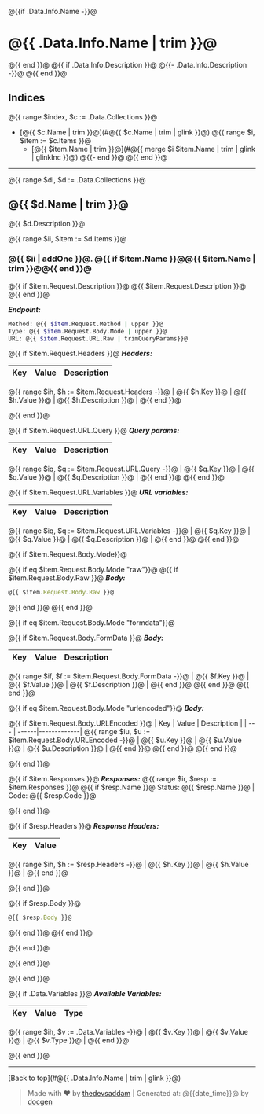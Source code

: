<!--- Collection name and description -->
@{{if .Data.Info.Name -}}@
# @{{ .Data.Info.Name | trim }}@
@{{ end }}@
@{{ if .Data.Info.Description }}@
@{{- .Data.Info.Description -}}@
@{{ end }}@

<!--- Request items indices -->
## Indices
@{{ range $index, $c := .Data.Collections }}@
* [@{{ $c.Name | trim }}@](#@{{ $c.Name | trim | glink }}@)
@{{ range $i, $item := $c.Items }}@
  * [@{{ $item.Name | trim }}@](#@{{ merge $i $item.Name | trim | glink | glinkInc }}@)
@{{- end }}@
@{{ end }}@

--------
<!--- Iterate main collection -->

@{{ range $di, $d := .Data.Collections }}@
## @{{ $d.Name | trim  }}@
@{{ $d.Description }}@

<!--- Iterate collection items -->

@{{ range $ii, $item := $d.Items }}@
### @{{ $ii | addOne }}@. @{{ if $item.Name }}@@{{ $item.Name | trim }}@@{{ end }}@

@{{ if $item.Request.Description }}@
@{{ $item.Request.Description }}@
@{{ end }}@

***Endpoint:***

```bash
Method: @{{ $item.Request.Method | upper }}@
Type: @{{ $item.Request.Body.Mode | upper }}@
URL: @{{ $item.Request.URL.Raw | trimQueryParams}}@
```

<!--- headers items -->
@{{ if $item.Request.Headers }}@
***Headers:***

<!--- Iterate headers items -->
| Key | Value | Description |
| --- | ------|-------------|
@{{ range $ih, $h := $item.Request.Headers -}}@
| @{{ $h.Key }}@ | @{{ $h.Value }}@ | @{{ $h.Description }}@ |
@{{ end }}@
<!--- End Iterate headers items -->

<!--- End  headers items -->
@{{ end }}@

<!--- Query param items -->
@{{ if $item.Request.URL.Query }}@
***Query params:***

<!--- Query param items -->
| Key | Value | Description |
| --- | ------|-------------|
@{{ range $iq, $q := $item.Request.URL.Query -}}@
| @{{ $q.Key }}@ | @{{ $q.Value }}@ | @{{ $q.Description }}@ |
@{{ end }}@
@{{ end }}@
<!--- End query param items -->

<!--- URL variables items -->
@{{ if $item.Request.URL.Variables }}@
***URL variables:***

<!--- URL variables items -->
| Key | Value | Description |
| --- | ------|-------------|
@{{ range $iq, $q := $item.Request.URL.Variables -}}@
| @{{ $q.Key }}@ | @{{ $q.Value }}@ | @{{ $q.Description }}@ |
@{{ end }}@
@{{ end }}@
<!--- End URL variables items -->

<!--- Body mode -->
@{{ if $item.Request.Body.Mode}}@
<!--- Raw body data -->
@{{ if eq $item.Request.Body.Mode "raw"}}@
@{{ if $item.Request.Body.Raw }}@
***Body:***

```js        
@{{ $item.Request.Body.Raw }}@
```
@{{ end }}@
@{{ end }}@
<!---End Raw body data -->

<!---FormData -->
@{{ if eq $item.Request.Body.Mode "formdata"}}@
<!--- Formdata items -->
@{{ if $item.Request.Body.FormData }}@
***Body:***

| Key | Value | Description |
| --- | ------|-------------|
@{{ range $if, $f := $item.Request.Body.FormData -}}@
| @{{ $f.Key }}@ | @{{ $f.Value }}@ | @{{ $f.Description }}@ |
@{{ end }}@
@{{ end }}@
@{{ end }}@
<!---End FormData -->


<!---x-urlencoded data -->
@{{ if eq $item.Request.Body.Mode "urlencoded"}}@
***Body:***

@{{ if $item.Request.Body.URLEncoded }}@
| Key | Value | Description |
| --- | ------|-------------|
@{{ range $iu, $u := $item.Request.Body.URLEncoded -}}@
| @{{ $u.Key }}@ | @{{ $u.Value }}@ | @{{ $u.Description }}@ |
@{{ end }}@
@{{ end }}@
@{{ end }}@
<!---End x-urlencoded data -->

<!--- End Body mode -->
@{{ end }}@

<!--- Items response -->
@{{ if $item.Responses }}@
***Responses:***
@{{ range $ir, $resp := $item.Responses }}@
@{{ if $resp.Name }}@
Status: @{{ $resp.Name }}@ | Code: @{{ $resp.Code }}@

@{{ end }}@

<!--- response headers items -->
@{{ if $resp.Headers }}@
***Response Headers:***

<!--- Iterate response headers items -->
| Key | Value |
| --- | ------|
@{{ range $ih, $h := $resp.Headers -}}@
| @{{ $h.Key }}@ | @{{ $h.Value }}@ |
@{{ end }}@
<!--- End Iterate response headers items -->

<!--- End response headers items -->
@{{ end }}@

@{{ if $resp.Body }}@
```js
@{{ $resp.Body }}@
```
@{{ end }}@
@{{ end }}@

<!--- End Items response -->
@{{ end }}@

<!--- End Iterate collection items -->
@{{ end }}@

<!--- End Iterate main collection -->
@{{ end }}@

<!--- Variables --->
@{{ if .Data.Variables }}@
***Available Variables:***

<!--- Iterate variables -->
| Key | Value | Type |
| --- | ------|-------------|
@{{ range $ih, $v := .Data.Variables -}}@
| @{{ $v.Key }}@ | @{{ $v.Value }}@ | @{{ $v.Type }}@ |
@{{ end }}@
<!--- End Iterate headers items -->

<!--- End  headers items -->
@{{ end }}@

---
[Back to top](#@{{ .Data.Info.Name | trim | glink }}@)
> Made with &#9829; by [thedevsaddam](https://github.com/thedevsaddam) | Generated at: @{{date_time}}@ by [docgen](https://github.com/thedevsaddam/docgen)
